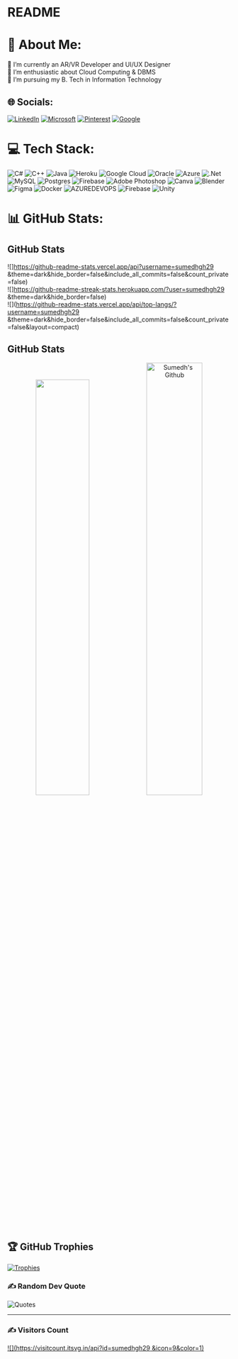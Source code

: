 # README
# 💫 About Me:
🔭 I’m currently an AR/VR Developer and UI/UX Designer <br>👯 I’m enthusiastic about Cloud Computing & DBMS<br>🌱 I’m pursuing my B. Tech in Information Technology <br>


## 🌐 Socials:
[![LinkedIn](https://img.shields.io/badge/LinkedIn-%230077B5.svg?logo=linkedin&logoColor=white)](https://linkedin.com/in/sumedh-dubey-95366b237) 
[![Microsoft](https://img.shields.io/badge/Microsoft-%230877B5.svg?logo=Microsoft&logoColor=green)](https://learn.microsoft.com/en-gb/users/sumedhdubey-0632/)
[![Pinterest](https://img.shields.io/badge/Pinterest-%23E60023.svg?logo=Pinterest&logoColor=white)](https://pinterest.com/sumedhdubey872) 
[![Google](https://img.shields.io/badge/Google-%23F60023.svg?logo=qwiklabs&logoColor=white)](https://www.cloudskillsboost.google/public_profiles/d859f8ed-de58-44a7-86ed-23e39a8ae544)



# 💻 Tech Stack:
![C#](https://img.shields.io/badge/c%23-%23239120.svg?style=for-the-badge&logo=c-sharp&logoColor=white) ![C++](https://img.shields.io/badge/c++-%2300599C.svg?style=for-the-badge&logo=c%2B%2B&logoColor=white) ![Java](https://img.shields.io/badge/java-%23ED8B00.svg?style=for-the-badge&logo=openjdk&logoColor=white) ![Heroku](https://img.shields.io/badge/heroku-%23430098.svg?style=for-the-badge&logo=heroku&logoColor=white) ![Google Cloud](https://img.shields.io/badge/GoogleCloud-%234285F4.svg?style=for-the-badge&logo=google-cloud&logoColor=white) ![Oracle](https://img.shields.io/badge/Oracle-F80000?style=for-the-badge&logo=oracle&logoColor=white) ![Azure](https://img.shields.io/badge/azure-%230072C6.svg?style=for-the-badge&logo=microsoftazure&logoColor=white) ![.Net](https://img.shields.io/badge/.NET-5C2D91?style=for-the-badge&logo=.net&logoColor=white) ![MySQL](https://img.shields.io/badge/mysql-%2300000f.svg?style=for-the-badge&logo=mysql&logoColor=white) ![Postgres](https://img.shields.io/badge/postgres-%23316192.svg?style=for-the-badge&logo=postgresql&logoColor=white) ![Firebase](https://img.shields.io/badge/Firebase-039BE5?style=for-the-badge&logo=Firebase&logoColor=white) ![Adobe Photoshop](https://img.shields.io/badge/adobe%20photoshop-%2331A8FF.svg?style=for-the-badge&logo=adobe%20photoshop&logoColor=white) ![Canva](https://img.shields.io/badge/Canva-%2300C4CC.svg?style=for-the-badge&logo=Canva&logoColor=white) ![Blender](https://img.shields.io/badge/blender-%23F5792A.svg?style=for-the-badge&logo=blender&logoColor=white) ![Figma](https://img.shields.io/badge/figma-%23F24E1E.svg?style=for-the-badge&logo=figma&logoColor=white) ![Docker](https://img.shields.io/badge/docker-%230db7ed.svg?style=for-the-badge&logo=docker&logoColor=white) ![AZUREDEVOPS](https://img.shields.io/badge/azuredevops-0078D7.svg?style=for-the-badge&logo=azuredevops&logoColor=white&color=%230078D7) ![Firebase](https://img.shields.io/badge/firebase-%23039BE5.svg?style=for-the-badge&logo=firebase) ![Unity](https://img.shields.io/badge/Unity-%23039BE5.svg?style=for-the-badge&logo=unity)


# 📊 GitHub Stats:

## **GitHub Stats** 

![]https://github-readme-stats.vercel.app/api?username=sumedhgh29 &theme=dark&hide_border=false&include_all_commits=false&count_private=false)<br/>
![]https://github-readme-streak-stats.herokuapp.com/?user=sumedhgh29 &theme=dark&hide_border=false)<br/>
![](https://github-readme-stats.vercel.app/api/top-langs/?username=sumedhgh29 &theme=dark&hide_border=false&include_all_commits=false&count_private=false&layout=compact)



## **GitHub Stats** 
<p align="center">
<a href="https://github.com/sumedhgh29" title="Redirect's to Sumedh's Github">
<img width="49%" src="https://github-readme-stats.vercel.app/api?username=sumedhgh29&show_icons=true&theme=dark&count_private=true&text_color=d3d3d3&icon_color=00E6FE&title_color=00E6FE" /></a>
  

<a href="https://github.com/sumedhgh29">
<img width="50%" title="Sumedh's Github" src="https://github-readme-streak-stats.herokuapp.com/?user=sumedhgh29&theme=dark&theme=black-ice&stroke=0000" /></a>



## 🏆 GitHub Trophies

[![Trophies](https://img.shields.io/badge/Trophies-%23316192.svg?style=for-the-badge&logo=github&logoColor=white)](https://github-profile-trophy.vercel.app/?username=sumedhgh29&theme=darkhub&no-frame=false&no-bg=true&margin-w=10)  

### ✍️ Random Dev Quote
![Quotes](https://quotes-github-readme.vercel.app/api?type=horizontal&theme=radical)

---
### ✍️ Visitors Count
[![](https://visitcount.itsvg.in/api?id=sumedhgh29 &icon=9&color=1)](https://visitcount.itsvg.in)









